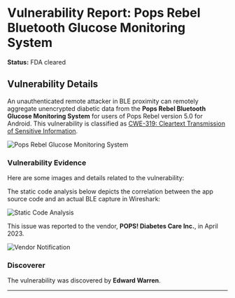 # Vulnerability Report: Pops Rebel Bluetooth Glucose Monitoring System

**Status:** FDA cleared

## Vulnerability Details

An unauthenticated remote attacker in BLE proximity can remotely aggregate unencrypted diabetic data from the **Pops Rebel Bluetooth Glucose Monitoring System** for users of Pops Rebel version 5.0 for Android. This vulnerability is classified as [CWE-319: Cleartext Transmission of Sensitive Information](https://cwe.mitre.org/data/definitions/319.html).

![Pops Rebel Glucose Monitoring System](https://github.com/actuator/pops/assets/78701239/58f2416c-17f0-408b-8254-1705b3fc0075)

### Vulnerability Evidence

Here are some images and details related to the vulnerability:



The static code analysis below depicts the correlation between the app source code and an actual BLE capture in Wireshark:

![Static Code Analysis](https://github.com/actuator/pops/assets/78701239/b6660541-cf16-4aa5-ba39-f3d8fcb32369)

This issue was reported to the vendor, **POPS! Diabetes Care Inc.**, in April 2023.

![Vendor Notification](https://github.com/actuator/pops/assets/78701239/7f57259b-b1ae-49c8-94e3-0f6cb6f0b002)

### Discoverer

The vulnerability was discovered by **Edward Warren**.

---
